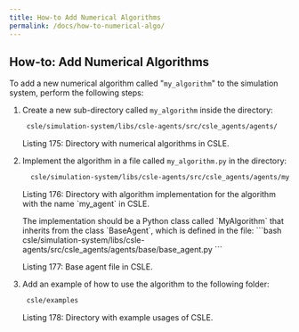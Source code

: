 ```yaml
---
title: How-to Add Numerical Algorithms
permalink: /docs/how-to-numerical-algo/
---
```


## How-to: Add Numerical Algorithms
To add a new numerical algorithm called "`my_algorithm`" to the simulation system, 
perform the following steps:

1. Create a new sub-directory called `my_algorithm` inside the directory:
    ```bash
     csle/simulation-system/libs/csle-agents/src/csle_agents/agents/
    ```
   <p class="captionFig">
   Listing 175: Directory with numerical algorithms in CSLE.
   </p>
2. Implement the algorithm in a file called `my_algorithm.py` in the directory:
    ```bash
      csle/simulation-system/libs/csle-agents/src/csle_agents/agents/my_agent
    ```
   <p class="captionFig">
   Listing 176: Directory with algorithm implementation for the algorithm with the name `my_agent` in CSLE.
   </p>
   The implementation should be a Python class called `MyAlgorithm` that inherits from the class `BaseAgent`, 
   which is defined in the file:
   ```bash
    csle/simulation-system/libs/csle-agents/src/csle_agents/agents/base/base_agent.py
   ```
   <p class="captionFig">
   Listing 177: Base agent file in CSLE.
   </p>
3. Add an example of how to use the algorithm to the following folder:
    ```bash
     csle/examples
    ```
   <p class="captionFig">
   Listing 178: Directory with example usages of CSLE.
   </p>
